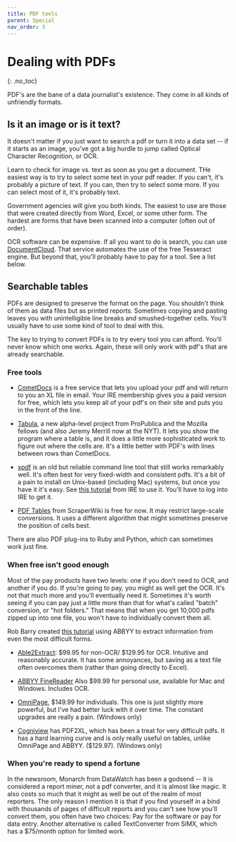 ```yaml
---
title: PDF tools
parent: Special
nav_order: 3
---
```



# Dealing with PDFs
{: .no_toc}

PDF's are the bane of a data journalist's existence. They come in all kinds of unfriendly formats.  

## Is it an image or is it text?
It doesn't matter if you just want to search a pdf or turn it into a data set -- if it starts as an image, you've got a big hurdle to jump called Optical Character Recognition, or OCR.

Learn to check for image vs. text as soon as you get a document. THe easiest way is to try to select some text in your pdf reader. If you can't, it's probably a picture of text. If you can, then try to select some more. If you can select most of it, it's probably text.

Government agencies will give you both kinds. The easiest to use are those that were created directly from Word, Excel, or some other form. The hardest are forms that have been scanned into a computer (often out of order).

OCR software can be expensive. If all you want to do is search, you can use [DocumentCloud](http://documentcloud.org). That service automates the use of the free Tesseract engine. But beyond that, you'll probably have to pay for a tool. See a list below.

## Searchable tables
PDFs are designed to preserve the format on the page. You shouldn't think of them as data files but as printed reports. Sometimes copying and pasting leaves you with unintelligible line breaks and smushed-together cells. You'll usually have to use some kind of tool to deal with this.

The key to trying to convert PDFs is to try every tool you can afford. You'll never know which one works. Again, these will only work with pdf's that are already searchable.

### Free tools
* [CometDocs](http://www.cometdocs.com) is a free service that lets you upload your pdf and will return to you an XL file in email. Your IRE membership gives you a paid version for free, which lets you keep all of your pdf's on their site and puts you in the front of the line.

* [Tabula](http://tabula.nerdpower.org/), a new alpha-level project from ProPublica and the Mozilla fellows (and also Jeremy Merrill now at the NYT). It lets you show the program where a table is, and it does a little more sophisticated work to figure out where the cells are. It's a little better with PDF's with lines between rows than CometDocs.

* [xpdf](http://www.foolabs.com/xpdf/) is an old but reliable command line tool that still works remarkably well. It's often best for very fixed-width and consistent pdfs. It's a bit of a pain to install on Unix-based (including Mac) systems, but once you have it it's easy. See [this tutorial](http://www.ire.org/resource-center/tipsheets/3440/) from IRE to use it. You'll have to log into IRE to get it.

* [PDF Tables](http://pdftables.com) from ScraperWiki is free for now. It may restrict large-scale conversions. It uses a different algorithm that might sometimes preserve the position of cells best.

There are also PDF plug-ins to Ruby and Python, which can sometimes work just fine.

### When free isn't good enough

Most of the pay products have two levels: one if you don't need to OCR, and another if you do. If you're going to pay, you might as well get the OCR. It's not that much more and you'll eventually need it.  Sometimes it's worth seeing if you can pay just a little more than that for what's called "batch" conversion, or "hot folders." That means that when you get 10,000 pdfs zipped up into one file, you won't have to individually convert them all.

Rob Barry created [this tutorial](extracting_image_pdfs.pdf) using ABBYY to extract information from even the most difficult forms.

* [Able2Extract](http://www.investintech.com/order_main.htm): $99.95 for non-OCR/ $129.95 for OCR. Intuitive and reasonably accurate. It has some annoyances, but saving as a text file often overcomes them (rather than going directly to Excel).

* [ABBYY FineReader](http://finereader.abbyy.com/) Also $99.99 for personal use, available for Mac and Windows. Includes OCR.

* [OmniPage](http://www.nuance.com/for-individuals/by-product/omnipage/index.htm), $149.99 for individuals. This one is just slightly more powerful, but I've had better luck with it over time. The constant upgrades are really a pain.  (Windows only)

* [Cogniview](http://www.cogniview.com/) has PDF2XL, which has been a treat for very difficult pdfs. It has a hard learning curve and is only really useful on tables, unlike OmniPage and ABBYY. ($129.97). (Windows only)

### When you're ready to spend a fortune

In the newsroom, Monarch from DataWatch has been a godsend -- it is considered a report miner, not a pdf converter, and it is almost like magic. It also costs so much that it might as well be out of the realm of most reporters. The only reason I mention it is that if you find yourself in a bind with thousands of pages of difficult reports and you can't see how you'll convert them, you often have two choices: Pay for the software or pay for data entry.  Another alternative is called TextConverter from SiMX, which has a $75/month option for limited work.
